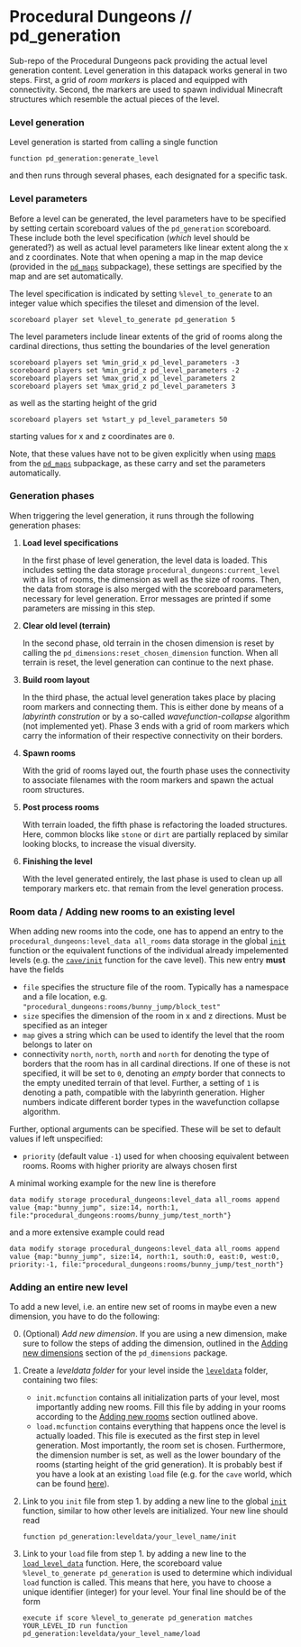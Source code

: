 # Procedural Dungeons // pd_generation

Sub-repo of the Procedural Dungeons pack providing the actual level generation content. Level generation in this datapack works general in two steps. First, a grid of *room markers* is placed and equipped with connectivity. Second, the markers are used to spawn individual Minecraft structures which resemble the actual pieces of the level.


### Level generation

Level generation is started from calling a single function
```mcfunction
function pd_generation:generate_level
```
and then runs through several phases, each designated for a specific task.


### Level parameters

Before a level can be generated, the level parameters have to be specified by setting certain scoreboard values of the `pd_generation` scoreboard. These include both the level specification (*which* level should be generated?) as well as actual level parameters like linear extent along the x and z coordinates. Note that when opening a map in the map device (provided in the [`pd_maps`](../pd_maps) subpackage), these settings are specified by the map and are set automatically.

The level specification is indicated by setting `%level_to_generate` to an integer value which specifies the tileset and dimension of the level.
```mcfunction
scoreboard player set %level_to_generate pd_generation 5
```

The level parameters include linear extents of the grid of rooms along the cardinal directions, thus setting the boundaries of the level generation
```mcfunction
scoreboard players set %min_grid_x pd_level_parameters -3
scoreboard players set %min_grid_z pd_level_parameters -2
scoreboard players set %max_grid_x pd_level_parameters 2
scoreboard players set %max_grid_z pd_level_parameters 3
```
as well as the starting height of the grid
```mcfunction
scoreboard players set %start_y pd_level_parameters 50
```
starting values for x and z coordinates are `0`.

Note, that these values have not to be given explicitly when using [maps](../pd_maps) from the [`pd_maps`](../pd_maps) subpackage, as these carry and set the parameters automatically.




### Generation phases

When triggering the level generation, it runs through the following generation phases:

1. **Load level specifications**

    In the first phase of level generation, the level data is loaded. This includes setting the data storage `procedural_dungeons:current_level` with a list of rooms, the dimension as well as the size of rooms. Then, the data from storage is also merged with the scoreboard parameters, necessary for level generation. Error messages are printed if some parameters are missing in this step.

2. **Clear old level (terrain)**

    In the second phase, old terrain in the chosen dimension is reset by calling the `pd_dimensions:reset_chosen_dimension` function. When all terrain is reset, the level generation can continue to the next phase.

3. **Build room layout**

    In the third phase, the actual level generation takes place by placing room markers and connecting them. This is either done by means of a *labyrinth constrution* or by a so-called *wavefunction-collapse* algorithm (not implemented yet). Phase 3 ends with a grid of room markers which carry the information of their respective connectivity on their borders.

4. **Spawn rooms**

    With the grid of rooms layed out, the fourth phase uses the connectivity to associate filenames with the room markers and spawn the actual room structures.

5. **Post process rooms**

    With terrain loaded, the fifth phase is refactoring the loaded structures. Here, common blocks like `stone` or `dirt` are partially replaced by similar looking blocks, to increase the visual diversity.

6. **Finishing the level**

    With the level generated entirely, the last phase is used to clean up all temporary markers etc. that remain from the level generation process.



### Room data / Adding new rooms to an existing level

When adding new rooms into the code, one has to append an entry to the `procedural_dungeons:level_data all_rooms` data storage in the global [`init`](functions/leveldata/init.mcfunction) function or the equivalent functions of the individual already impelemented levels (e.g. the [`cave/init`](functions/leveldata/cave/init.mcfunction) function for the cave level). This new entry **must** have the fields
- `file` specifies the structure file of the room. Typically has a namespace and a file location, e.g. `"procedural_dungeons:rooms/bunny_jump/block_test"`
- `size` specifies the dimension of the room in x and z directions. Must be specified as an integer
- `map` gives a string which can be used to identify the level that the room belongs to later on
- connectivity `north`, `north`, `north` and `north` for denoting the type of borders that the room has in all cardinal directions. If one of these is not specified, it will be set to `0`, denoting an *empty* border that connects to the empty unedited terrain of that level. Further, a setting of `1` is denoting a path, compatible with the labyrinth generation. Higher numbers indicate different border types in the wavefunction collapse algorithm.

Further, optional arguments can be specified. These will be set to default values if left unspecified:
- `priority` (default value `-1`) used for when choosing equivalent between rooms. Rooms with higher priority are always chosen first

A minimal working example for the new line is therefore
```mcfunction
data modify storage procedural_dungeons:level_data all_rooms append value {map:"bunny_jump", size:14, north:1, file:"procedural_dungeons:rooms/bunny_jump/test_north"}
```
and a more extensive example could read
```mcfunction
data modify storage procedural_dungeons:level_data all_rooms append value {map:"bunny_jump", size:14, north:1, south:0, east:0, west:0, priority:-1, file:"procedural_dungeons:rooms/bunny_jump/test_north"}
```




### Adding an entire new level

To add a new level, i.e. an entire new set of rooms in maybe even a new dimension, you have to do the following:

0. (Optional) *Add new dimension*. If you are using a new dimension, make sure to follow the steps of adding the dimension, outlined in the [Adding new dimensions](../pd_dimensions#adding-new-dimensions) section of the `pd_dimensions` package.

1. Create a *leveldata folder* for your level inside the [`leveldata`](functions/leveldata/) folder, containing two files:
    - `init.mcfunction` contains all initialization parts of your level, most importantly adding new rooms. Fill this file by adding in your rooms according to the [Adding new rooms](#room-data--adding-new-rooms-to-an-existing-level) section outlined above.
    - `load.mcfunction` contains everything that happens once the level is actually loaded. This file is executed as the first step in level generation. Most importantly, the room set is chosen. Furthermore, the dimension number is set, as well as the lower boundary of the rooms (starting height of the grid generation). It is probably best if you have a look at an existing `load` file (e.g. for the `cave` world, which can be found [here](functions/leveldata/cave/load.mcfunction)).

2. Link to you `init` file from step 1. by adding a new line to the global [`init`](functions/leveldata/init.mcfunction) function, similar to how other levels are initialized. Your new line should read
    ```mcfunction
    function pd_generation:leveldata/your_level_name/init
    ```

3. Link to your `load` file from step 1. by adding a new line to the [`load_level_data`](functions/leveldata/load_level_data.mcfunction) function. Here, the scoreboard value `%level_to_generate pd_generation` is used to determine which individual `load` function is called. This means that here, you have to choose a unique identifier (integer) for your level. Your final line should be of the form
    ```mcfunction
    execute if score %level_to_generate pd_generation matches YOUR_LEVEL_ID run function pd_generation:leveldata/your_level_name/load
    ```
